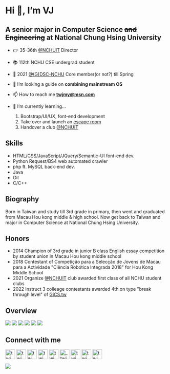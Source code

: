 # Hi 👋, I’m VJ

## A senior major in Computer Science <s>and Engineering</s> at National Chung Hsing University

- 👉 35-36th [@NCHUIT](../../../../NCHUIT) Director
- 📚 112th NCHU CSE undergrad student
- 🦖 2021 [@(G)DSC-NCHU](../../../../DSC-NCHU) Core member(or not?) till Spring

- 👯 I’m looking a guide on **combining mainstream OS**
- 📫 How to reach me **twjmy@msn.com**
- 🌱 I’m currently learning...
	1. Bootstrap/UI/UX, font-end development
	2. Take over and launch an [escape room](http://delab.cs.nchu.edu.tw/itsa/work.html)
	3. Handover a club [@NCHUIT](../../../../NCHUIT)

## Skills

- HTML/CSS/JavaScript/JQuery/Semantic-UI font-end dev.
- Python Request/BS4 web automated crawler
- php ft. MySQL back-end dev.
- Java
- Git
- C/C++

## Biography

Born in Taiwan and study till 3rd grade in primary, then went and graduated from Macau Hou kong middle & high school.
Now get back to Taiwan and major in Computer Science at National Chung Hsing University.

## Honors
- 2014 Champion of 3rd grade in junior B class English essay competition by student union in Macau Hou kong middle school
- 2018 Contestant of Competição para a Selecção de Jovens de Macau para a Actividade "Ciência Robótica Integrada 2018" for Hou Kong Middle School
- 2021 Organize [@NCHUIT](../../../../NCHUIT) club awarded first class of all NCHU student clubs
- 2022 Instruct 3 colleage contestants awarded 4th on type "break through level" of [GiCS.tw](https://gics.tw)

## Overview

[![](https://github-profile-summary-cards.vercel.app/api/cards/profile-details?username=twjmy&theme=github_dark)](#overview)
[![](https://github-profile-summary-cards.vercel.app/api/cards/stats?username=twjmy&theme=github_dark)](#overview)
[![](https://github-profile-summary-cards.vercel.app/api/cards/productive-time?username=twjmy&theme=github_dark)](#overview)
[![](https://github-profile-summary-cards.vercel.app/api/cards/repos-per-language?username=twjmy&layout=compact&&theme=github_dark)](#overview)
[![](https://github-profile-summary-cards.vercel.app/api/cards/most-commit-language?username=twjmy&layout=compact&&theme=github_dark)](#overview)
[![](https://github-readme-stats.vercel.app/api/top-langs/?username=twjmy&layout=compact&theme=github_dark)](#overview)

## Connect with me
<p>
<a href="https://line.me/ti/p/FJxLyeOKgE" target="blank"><img align="center" src="https://cdn.worldvectorlogo.com/logos/line-messenger.svg" alt="twjmy" height="30" /></a> 
<a href="https://m.me/twjmy" target="blank"><img align="center" src="https://upload.wikimedia.org/wikipedia/commons/thumb/b/be/Facebook_Messenger_logo_2020.svg/1200px-Facebook_Messenger_logo_2020.svg.png" alt="twjmy" height="30"/></a> 
<a href="https://www.facebook.com/twjmy" target="blank"><img align="center" src="https://raw.githubusercontent.com/rahuldkjain/github-profile-readme-generator/master/src/images/icons/Social/facebook.svg" alt="twjmy" height="30"/></a> 
<a href="https://instagram.com/twjmy" target="blank"><img align="center" src="https://raw.githubusercontent.com/rahuldkjain/github-profile-readme-generator/master/src/images/icons/Social/instagram.svg" alt="twjmy" height="30"/></a> 
<a href="https://osu.ppy.sh/users/11878347" target="blank"><img align="center" src="https://i.imgur.com/IWxZ6cg.png" alt="twjmy" height="30"/></a> 
<a href="https://twitter.com/_twjmy" target="blank"><img align="center" src="https://raw.githubusercontent.com/rahuldkjain/github-profile-readme-generator/master/src/images/icons/Social/twitter.svg" alt="_twjmy" height="30"/></a> 
<a href="https://stackoverflow.com/users/13189986/twjmy" target="blank"><img align="center" src="https://raw.githubusercontent.com/rahuldkjain/github-profile-readme-generator/master/src/images/icons/Social/stack-overflow.svg" alt="twjmy" height="30"/></a> 
<a href="https://www.leetcode.com/twjmy" target="blank"><img align="center" src="https://raw.githubusercontent.com/rahuldkjain/github-profile-readme-generator/master/src/images/icons/Social/leet-code.svg" alt="twjmy" height="30"/></a> 
<a href="https://auth.geeksforgeeks.org/user/twjmy" target="blank"><img align="center" src="https://raw.githubusercontent.com/rahuldkjain/github-profile-readme-generator/master/src/images/icons/Social/geeks-for-geeks.svg" alt="twjmy" height="30"/></a> 
</p>

[![](https://komarev.com/ghpvc/?username=twjmy)](#overview)

